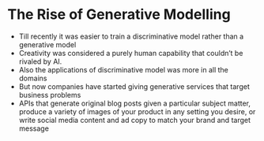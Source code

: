 # The Rise of Generative Modelling

* Till recently it was easier to train a discriminative model rather than a generative model
* Creativity was considered a purely human capability that couldn’t be rivaled by AI.
* Also the applications of discriminative model was more in all the domains
* But now companies have started giving generative services that target business problems
* APIs that generate original blog posts given a particular subject matter, produce a variety of images of your product in any setting you desire, or write social media content and ad copy to match your brand and target message
